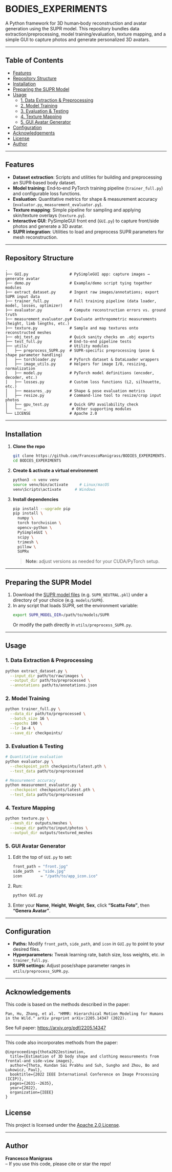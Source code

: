 # BODIES_EXPERIMENTS

A Python framework for 3D human‐body reconstruction and avatar generation using the SUPR model. This repository bundles data extraction/preprocessing, model training/evaluation, texture mapping, and a simple GUI to capture photos and generate personalized 3D avatars.

---

## Table of Contents

- [Features](#features)  
- [Repository Structure](#repository-structure)  
- [Installation](#installation)  
- [Preparing the SUPR Model](#preparing-the-SUPR-model)  
- [Usage](#usage)  
  - [1. Data Extraction & Preprocessing](#1-data-extraction--preprocessing)  
  - [2. Model Training](#2-model-training)  
  - [3. Evaluation & Testing](#3-evaluation--testing)  
  - [4. Texture Mapping](#4-texture-mapping)  
  - [5. GUI Avatar Generator](#5-gui-avatar-generator)  
- [Configuration](#configuration)  
- [Acknowledgements](#acknowledgements)  
- [License](#license)  
- [Author](#author)  

---

## Features

- **Dataset extraction**: Scripts and utilities for building and preprocessing an SUPR‐based body dataset.  
- **Model training**: End‐to‐end PyTorch training pipeline (`trainer_full.py`) and configurable loss functions.  
- **Evaluation**: Quantitative metrics for shape & measurement accuracy (`evaluator.py`, `measurement_evaluator.py`).  
- **Texture mapping**: Simple pipeline for sampling and applying skin/texture overlays (`texture.py`).  
- **Interactive GUI**: PySimpleGUI front end (`GUI.py`) to capture front/side photos and generate a 3D avatar.  
- **SUPR integration**: Utilities to load and preprocess SUPR parameters for mesh reconstruction.  

---

## Repository Structure

```
.
├── GUI.py                  # PySimpleGUI app: capture images → generate avatar
├── demo.py                 # Example/demo script tying together modules
├── extract_dataset.py      # Ingest raw images/annotations; export SUPR input data
├── trainer_full.py         # Full training pipeline (data loader, model, losses, optimizer)
├── evaluator.py            # Compute reconstruction errors vs. ground truth
├── measurement_evaluator.py# Evaluate anthropometric measurements (height, limb lengths, etc.)
├── texture.py              # Sample and map textures onto reconstructed meshes
├── obj_test.py             # Quick sanity checks on .obj exports
├── test_full.py            # End‐to‐end pipeline tests
├── utils/                  # Utility modules
│   ├── preprocess_SUPR.py  # SUPR‐specific preprocessing (pose & shape parameter handling)
│   ├── torchloader.py      # PyTorch dataset & DataLoader wrappers
│   ├── image_utils.py      # Helpers for image I/O, resizing, normalization
│   ├── model.py            # PyTorch model definitions (encoder, decoder, etc.)
│   ├── losses.py           # Custom loss functions (L2, silhouette, etc.)
│   ├── measures_.py        # Shape & pose evaluation metrics
│   ├── resize.py           # Command‐line tool to resize/crop input photos
│   ├── gpu_test.py         # Quick GPU availability check
│   └── …                    # Other supporting modules
└── LICENSE                 # Apache 2.0
```

---

## Installation

1. **Clone the repo**  
   ```bash
   git clone https://github.com/FrancescoManigrass/BODIES_EXPERIMENTS.git
   cd BODIES_EXPERIMENTS
   ```

2. **Create & activate a virtual environment**  
   ```bash
   python3 -m venv venv
   source venv/bin/activate     # Linux/macOS
   venv\Scripts\activate      # Windows
   ```

3. **Install dependencies**  
   ```bash
   pip install --upgrade pip
   pip install \
     numpy \
     torch torchvision \
     opencv-python \
     PySimpleGUI \
     scipy \
     trimesh \
     pillow \
     SUPRx
   ```
   > **Note:** adjust versions as needed for your CUDA/PyTorch setup.

---

## Preparing the SUPR Model

1. Download the [SUPR model files](https://SUPR.is.tue.mpg.de/) (e.g. `SUPR_NEUTRAL.pkl`) under a directory of your choice (e.g. `models/SUPR`).
2. In any script that loads SUPR, set the environment variable:
   ```bash
   export SUPR_MODEL_DIR=/path/to/models/SUPR
   ```
   Or modify the path directly in `utils/preprocess_SUPR.py`.

---

## Usage

### 1. Data Extraction & Preprocessing
```bash
python extract_dataset.py \
  --input_dir path/to/raw/images \
  --output_dir path/to/preprocessed \
  --annotations path/to/annotations.json
```

### 2. Model Training
```bash
python trainer_full.py \
  --data_dir path/to/preprocessed \
  --batch_size 16 \
  --epochs 100 \
  --lr 1e-4 \
  --save_dir checkpoints/
```

### 3. Evaluation & Testing
```bash
# Quantitative evaluation
python evaluator.py \
  --checkpoint_path checkpoints/latest.pth \
  --test_data path/to/preprocessed

# Measurement accuracy
python measurement_evaluator.py \
  --checkpoint checkpoints/latest.pth \
  --test_data path/to/preprocessed
```

### 4. Texture Mapping
```bash
python texture.py \
  --mesh_dir outputs/meshes \
  --image_dir path/to/input/photos \
  --output_dir outputs/textured_meshes
```

### 5. GUI Avatar Generator
1. Edit the top of `GUI.py` to set:
   ```python
   front_path = "front.jpg"
   side_path  = "side.jpg"
   icon        = "/path/to/app_icon.ico"
   ```
2. Run:
   ```bash
   python GUI.py
   ```
3. Enter your **Name**, **Height**, **Weight**, **Sex**, click **“Scatta Foto”**, then **“Genera Avatar”**.

---

## Configuration

- **Paths:** Modify `front_path`, `side_path`, and `icon` in `GUI.py` to point to your desired files.
- **Hyperparameters:** Tweak learning rate, batch size, loss weights, etc. in `trainer_full.py`.
- **SUPR settings:** Adjust pose/shape parameter ranges in `utils/preprocess_SUPR.py`.

---

## Acknowledgements

This code is based on the methods described in the paper:
```
Pan, Hu, Zhang, et al. "HMMR: Hierarchical Motion Modeling for Humans in the Wild." arXiv preprint arXiv:2205.14347 (2022).
```
See full paper: https://arxiv.org/pdf/2205.14347

---

This code also incorporates methods from the paper:
```
@inproceedings{thota2022estimation,
  title={Estimation of 3D body shape and clothing measurements from frontal-and side-view images},
  author={Thota, Kundan Sai Prabhu and Suh, Sungho and Zhou, Bo and Lukowicz, Paul},
  booktitle={2022 IEEE International Conference on Image Processing (ICIP)},
  pages={2631--2635},
  year={2022},
  organization={IEEE}
}
```

## License

This project is licensed under the [Apache 2.0 License](./LICENSE).

---

## Author

**Francesco Manigrass**  
– If you use this code, please cite or star the repo!
